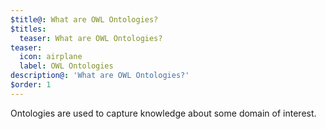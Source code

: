 ```yaml
---
$title@: What are OWL Ontologies?
$titles:
  teaser: What are OWL Ontologies?
teaser:
  icon: airplane
  label: OWL Ontologies
description@: 'What are OWL Ontologies?'
$order: 1
---
```


Ontologies are used to capture knowledge about some domain of interest.